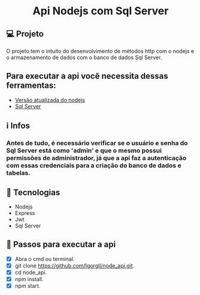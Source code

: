 <h1 align="center">
  Api Nodejs com Sql Server
</h1>

## 💻 Projeto
O projeto tem o intuíto do desenvolvimento de métodos http com o nodejs e o armazenamento de dados com o banco de dados Sql Server.

## Para executar a api você necessita dessas ferramentas:

- [Versão atualizada do nodejs](https://nodejs.org/en/)
- [Sql Server](https://www.microsoft.com/en-us/sql-server/sql-server-downloads)

## ℹ️ Infos
### Antes de tudo, é necessário verificar se o usuário e senha do Sql Server está como 'admin' e que o mesmo possui permissões de administrador, já que a api faz a autenticação com essas credenciais para a criação do banco de dados e tabelas.

## 🚀 Tecnologias

- Nodejs
- Express
- Jwt
- Sql Server

## 📔 Passos para executar a api

- [x]  Abra o cmd ou terminal.
- [x]  git clone https://github.com/Igorgll/node_api.git.
- [x]  cd node_api.
- [x]  npm install.
- [x]  npm start.